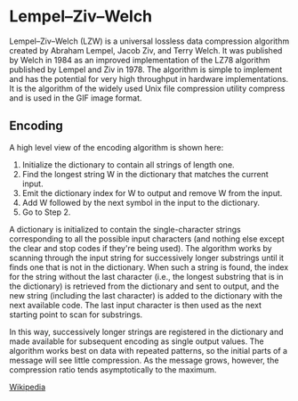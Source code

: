 # Lempel–Ziv–Welch #
  Lempel–Ziv–Welch (LZW) is a universal lossless data compression algorithm created by Abraham Lempel, Jacob Ziv, and Terry Welch. It was published by Welch in 1984 as an improved implementation of the LZ78 algorithm published by Lempel and Ziv in 1978. The algorithm is simple to implement and has the potential for very high throughput in hardware implementations. It is the algorithm of the widely used Unix file compression utility compress and is used in the GIF image format.


## Encoding ##
  A high level view of the encoding algorithm is shown here:

1. Initialize the dictionary to contain all strings of length one.
2. Find the longest string W in the dictionary that matches the current input.
3. Emit the dictionary index for W to output and remove W from the input.
4. Add W followed by the next symbol in the input to the dictionary.
5. Go to Step 2.

  A dictionary is initialized to contain the single-character strings corresponding to all the possible input characters (and nothing else except the clear and stop codes if they're being used). The algorithm works by scanning through the input string for successively longer substrings until it finds one that is not in the dictionary. When such a string is found, the index for the string without the last character (i.e., the longest substring that is in the dictionary) is retrieved from the dictionary and sent to output, and the new string (including the last character) is added to the dictionary with the next available code. The last input character is then used as the next starting point to scan for substrings.

  In this way, successively longer strings are registered in the dictionary and made available for subsequent encoding as single output values. The algorithm works best on data with repeated patterns, so the initial parts of a message will see little compression. As the message grows, however, the compression ratio tends asymptotically to the maximum.

[Wikipedia](https://en.wikipedia.org/wiki/Lempel%E2%80%93Ziv%E2%80%93Welch)
